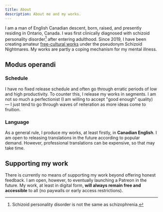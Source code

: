 ```yaml
---
title: About
description: About me and my works.
---
```


I am a man of English Canadian descent, born, raised, and presently residing in Ontario, Canada. I was first clinically diagnosed with schizoid personality disorder[^1] after entering adulthood. Since 2019, I have been creating amateur <a href="https://freedomdefined.org/Definition" target="_blank">free-cultural works</a> under the pseudonym Schizoid Nightmares. My works are partly a coping mechanism for my mental illness.

[^1]: Schizoid personality disorder is not the same as schizophrenia.

## Modus operandi
### Schedule
I have no fixed release schedule and often go through erratic periods of low and high productivity. To counter this, I release my works in segments. I am not so much a perfectionist (I am willing to accept "good enough" quality) — I just tend to go through waves of reiteration as more ideas come to fruition.

### Language
As a general rule, I produce my works, at least firstly, in **Canadian English**. I am open to releasing translations in the future according to popular demand. However, professional translations can be expensive, so that may take time.

## Supporting my work
There is currently no means of supporting my work beyond offering honest feedback. I am open, however, to eventually launching a Patreon in the future. My work, at least in digital form, **will always remain free and accessible** to all (no paywalls or early access restrictions).